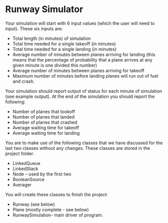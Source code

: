 # Runway Simulator
Your simulation will start with 6 input values (which the user will need to input).  These six inputs are:   
*	Total length (in minutes) of simulation
*	Total time needed for a single takeoff (in minutes)
*	Total time needed for a single landing (in minutes)
*	Average number of minutes between planes arriving for landing (this means that the percentage of probability that a plane arrives at any given minute is one divided this number)
*	Average number of minutes between planes arriving for takeoff
*	Maximum number of minutes before landing planes will run out of fuel and crash. 

Your simulation should report output of status for each minute of simulation (see example output).  At the end of the simulation you should report the following:
*	Number of planes that tookoff
*	Number of planes that landed
*	Number of planes that crashed
*	Average waiting time for takeoff
*	Average waiting time for landing

You are to make use of the following classes that we have discussed for the last two classes without any changes.  These classes are stored in the project folder.
*	LinkedQueue
*	LinkedStack
*	Node – used by the first two
*	BooleanSource
*	Averager

You will create these classes to finish the project:
* Runway (see below)
*	Plane (mostly complete - see below)
*	RunwaySimulation- main driver of program.
